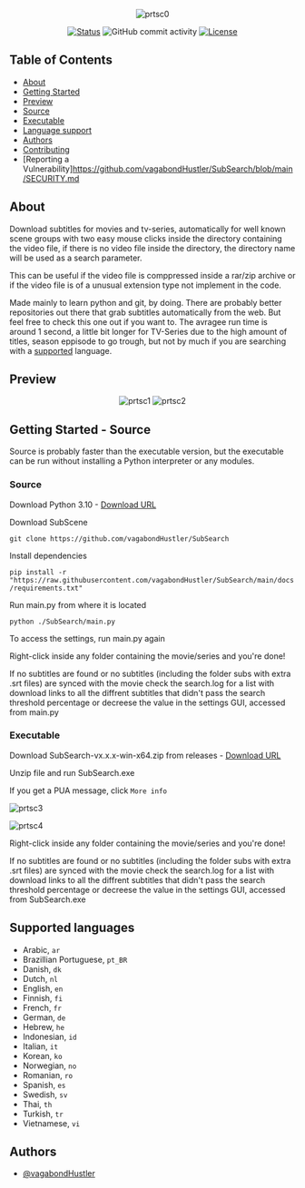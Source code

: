 <div align="center">
    
![prtsc0](https://github.com/vagabondHustler/SubSearch/blob/main/assets/subsearch_transparent.png)

[![Status](https://img.shields.io/badge/status-active-success.svg)]()
![GitHub commit activity](https://img.shields.io/github/commit-activity/m/vagabondhustler/subsearch)
[![License](https://img.shields.io/badge/license-MIT-blue.svg)](/LICENSE)

</div>

## Table of Contents

- [About](#about)
- [Getting Started](#getting_started_src)
- [Preview](#preview)
- [Source](#src)
- [Executable](#exe)
- [Language support](#lsupport)
- [Authors](#authors)
- [Contributing](https://github.com/vagabondHustler/SubSearch/blob/main/CONTRIBUTING.md)
- [Reporting a Vulnerability]https://github.com/vagabondHustler/SubSearch/blob/main/SECURITY.md

## About <a name = "about"></a>

Download subtitles for movies and tv-series, automatically for well known scene groups with two easy mouse clicks inside the directory containing the video file, if there is no video file inside the directory, the directory name will be used as a search parameter.

This can be useful if the video file is comppressed inside a rar/zip archive or if the video file is of a unusual extension type not implement in the code.

Made mainly to learn python and git, by doing. There are probably better repositories out there that grab subtitles automatically from the web. But feel free to check this one out if you want to. The avragee run time is around 1 second, a little bit longer for TV-Series due to the high amount of titles, season eppisode to go trough, but not by much if you are searching with a [supported](#lsupport) language.

## Preview <a name = "preview"></a>

<div align="center">

![prtsc1](https://github.com/vagabondHustler/SubSearch/blob/main/assets/preview.gif)
![prtsc2](https://github.com/vagabondHustler/SubSearch/blob/main/assets/gui_258.png)

</div>

## Getting Started - Source <a name = "getting_started_src"></a>

Source is probably faster than the executable version, but the executable can be run without installing a Python interpreter or any modules.

### Source <a name = "src"></a>

Download Python 3.10 - [Download URL](https://www.python.org/downloads/)

Download SubScene 

`git clone https://github.com/vagabondHustler/SubSearch`

Install dependencies 

`pip install -r "https://raw.githubusercontent.com/vagabondHustler/SubSearch/main/docs/requirements.txt"`

Run main.py from where it is located 

`python ./SubSearch/main.py`

To access the settings, run main.py again

Right-click inside any folder containing the movie/series and you're done!

If no subtitles are found or no subtitles (including the folder subs with extra .srt files) are synced with the movie check the search.log for a list with download links to all the diffrent subtitles that didn't pass the search threshold percentage or decreese the value in the settings GUI, accessed from main.py

### Executable <a name = "exe"></a>

Download SubSearch-vx.x.x-win-x64.zip from releases - [Download URL](https://github.com/vagabondHustler/SubSearch/releases)

Unzip file and run SubSearch.exe

If you get a PUA message, click `More info`

![prtsc3](https://github.com/vagabondHustler/SubSearch/blob/main/assets/moreinfo.png)

![prtsc4](https://github.com/vagabondHustler/SubSearch/blob/main/assets/runanyway.png)

Right-click inside any folder containing the movie/series and you're done!

If no subtitles are found or no subtitles (including the folder subs with extra .srt files) are synced with the movie check the search.log for a list with download links to all the diffrent subtitles that didn't pass the search threshold percentage or decreese the value in the settings GUI, accessed from SubSearch.exe

## Supported languages <a name = "lsupport"></a>

- Arabic, `ar`
- Brazillian Portuguese, `pt_BR`
- Danish, `dk`
- Dutch, `nl`
- English, `en`
- Finnish, `fi`
- French, `fr`
- German, `de`
- Hebrew, `he`
- Indonesian, `id`
- Italian, `it`
- Korean, `ko`
- Norwegian, `no`
- Romanian, `ro`
- Spanish, `es`
- Swedish, `sv`
- Thai, `th`
- Turkish, `tr`
- Vietnamese, `vi`

## Authors <a name = "authors"></a>

- [@vagabondHustler](https://github.com/vagabondHustler)
